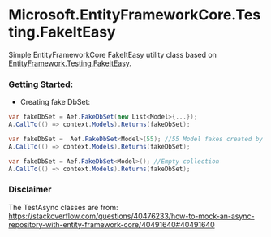 # Microsoft.EntityFrameworkCore.Testing.FakeItEasy

Simple EntityFrameworkCore FakeItEasy utility class based on [EntityFramework.Testing.FakeItEasy](https://github.com/mgibas/EntityFramework.Testing.FakeItEasy).

### Getting Started:

- Creating fake DbSet<T>:
```csharp
var fakeDbSet = Aef.FakeDbSet(new List<Model>{...});
A.CallTo(() => context.Models).Returns(fakeDbSet);
```

```csharp
var fakeDbSet =  Aef.FakeDbSet<Model>(55); //55 Model fakes created by FakeItEasy
A.CallTo(() => context.Models).Returns(fakeDbSet);
```

```csharp
var fakeDbSet = Aef.FakeDbSet<Model>(); //Empty collection
A.CallTo(() => context.Models).Returns(fakeDbSet);
```

### Disclaimer

The TestAsync classes are from: https://stackoverflow.com/questions/40476233/how-to-mock-an-async-repository-with-entity-framework-core/40491640#40491640